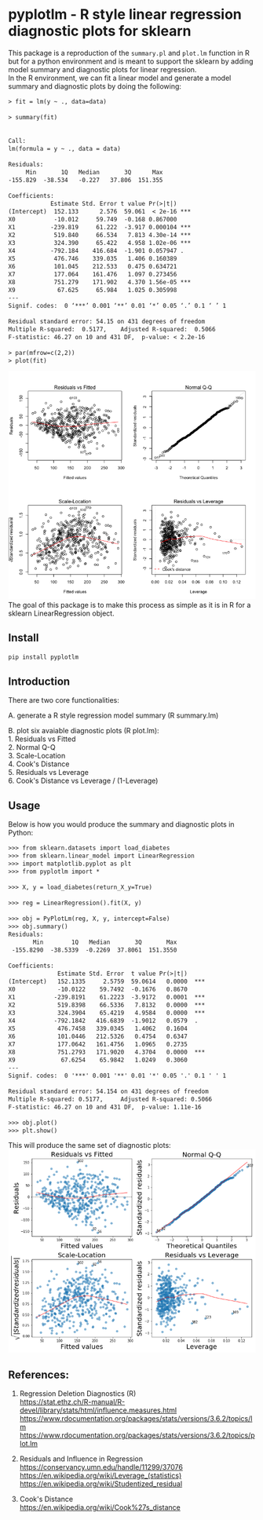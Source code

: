 # pyplotlm - R style linear regression diagnostic plots for sklearn
This package is a reproduction of the `summary.pl` and `plot.lm` function in R but for a python environment and is meant to support the sklearn by adding model summary and diagnostic plots for linear regression. <br>
In the R environment, we can fit a linear model and generate a model summary and diagnostic plots by doing the following: <br>
```
> fit = lm(y ~ ., data=data)

> summary(fit)


Call:
lm(formula = y ~ ., data = data)

Residuals:
     Min       1Q   Median       3Q      Max
-155.829  -38.534   -0.227   37.806  151.355

Coefficients:
            Estimate Std. Error t value Pr(>|t|)    
(Intercept)  152.133      2.576  59.061  < 2e-16 ***
X0           -10.012     59.749  -0.168 0.867000    
X1          -239.819     61.222  -3.917 0.000104 ***
X2           519.840     66.534   7.813 4.30e-14 ***
X3           324.390     65.422   4.958 1.02e-06 ***
X4          -792.184    416.684  -1.901 0.057947 .  
X5           476.746    339.035   1.406 0.160389    
X6           101.045    212.533   0.475 0.634721    
X7           177.064    161.476   1.097 0.273456    
X8           751.279    171.902   4.370 1.56e-05 ***
X9            67.625     65.984   1.025 0.305998    
---
Signif. codes:  0 ‘***’ 0.001 ‘**’ 0.01 ‘*’ 0.05 ‘.’ 0.1 ‘ ’ 1

Residual standard error: 54.15 on 431 degrees of freedom
Multiple R-squared:  0.5177,	Adjusted R-squared:  0.5066
F-statistic: 46.27 on 10 and 431 DF,  p-value: < 2.2e-16

> par(mfrow=c(2,2))
> plot(fit)
```
![](https://github.com/esmondhkchu/pyplotlm/blob/dev/plots/R_plot.png) <br>
The goal of this package is to make this process as simple as it is in R for a sklearn LinearRegression object.

## Install
```bash
pip install pyplotlm
```

## Introduction
There are two core functionalities:

A. generate a R style regression model summary (R summary.lm) <br>

B. plot six avaiable diagnostic plots (R plot.lm): <br>
    1. Residuals vs Fitted <br>
    2. Normal Q-Q <br>
    3. Scale-Location <br>
    4. Cook's Distance <br>
    5. Residuals vs Leverage <br>
    6. Cook's Distance vs Leverage / (1-Leverage) <br>

## Usage
Below is how you would produce the summary and diagnostic plots in Python:
```
>>> from sklearn.datasets import load_diabetes
>>> from sklearn.linear_model import LinearRegression
>>> import matplotlib.pyplot as plt
>>> from pyplotlm import *

>>> X, y = load_diabetes(return_X_y=True)

>>> reg = LinearRegression().fit(X, y)

>>> obj = PyPlotLm(reg, X, y, intercept=False)
>>> obj.summary()
Residuals:
       Min        1Q   Median       3Q       Max
 -155.8290  -38.5339  -0.2269  37.8061  151.3550

Coefficients:
              Estimate Std. Error  t value Pr(>|t|)     
(Intercept)   152.1335     2.5759  59.0614   0.0000  ***
X0            -10.0122    59.7492  -0.1676   0.8670     
X1           -239.8191    61.2223  -3.9172   0.0001  ***
X2            519.8398    66.5336   7.8132   0.0000  ***
X3            324.3904    65.4219   4.9584   0.0000  ***
X4           -792.1842   416.6839  -1.9012   0.0579  .  
X5            476.7458   339.0345   1.4062   0.1604     
X6            101.0446   212.5326   0.4754   0.6347     
X7            177.0642   161.4756   1.0965   0.2735     
X8            751.2793   171.9020   4.3704   0.0000  ***
X9             67.6254    65.9842   1.0249   0.3060     
---
Signif. codes:  0 '***' 0.001 '**' 0.01 '*' 0.05 '.' 0.1 ' ' 1

Residual standard error: 54.154 on 431 degrees of freedom
Multiple R-squared: 0.5177,     Adjusted R-squared: 0.5066
F-statistic: 46.27 on 10 and 431 DF,  p-value: 1.11e-16

>>> obj.plot()
>>> plt.show()
```
This will produce the same set of diagnostic plots: <br>
![](https://github.com/esmondhkchu/pyplotlm/blob/dev/plots/python_plot.png) <br>

## References:
1. Regression Deletion Diagnostics (R) <br>
https://stat.ethz.ch/R-manual/R-devel/library/stats/html/influence.measures.html <br>
https://www.rdocumentation.org/packages/stats/versions/3.6.2/topics/lm <br>
https://www.rdocumentation.org/packages/stats/versions/3.6.2/topics/plot.lm <br>

2. Residuals and Influence in Regression <br>
https://conservancy.umn.edu/handle/11299/37076 <br>
https://en.wikipedia.org/wiki/Leverage_(statistics) <br>
https://en.wikipedia.org/wiki/Studentized_residual <br>

3. Cook's Distance <br>
https://en.wikipedia.org/wiki/Cook%27s_distance <br>
